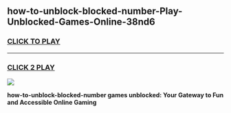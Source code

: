 
## how-to-unblock-blocked-number-Play-Unblocked-Games-Online-38nd6
<h3>
<a href="https://premium76.site?title=how-to-unblock-blocked-number&ref=25A">CLICK TO PLAY</a></h3>
<hr>

<h3>
<a href="https://premium76.site?title=how-to-unblock-blocked-number&ref=25A">CLICK 2 PLAY</a>
  
</h3>

<a href="https://premium76.site?title=how-to-unblock-blocked-number&ref=25A"><img src="https://clearcache.store/games.png"></a>


**how-to-unblock-blocked-number games unblocked: Your Gateway to Fun and Accessible Online Gaming**
